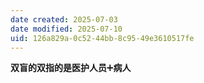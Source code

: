 ```yaml
---
date created: 2025-07-03
date modified: 2025-07-10
uid: 126a829a-0c52-44bb-8c95-49e3610517fe
---
```

**双盲的双指的是医护人员**➕**病人**
